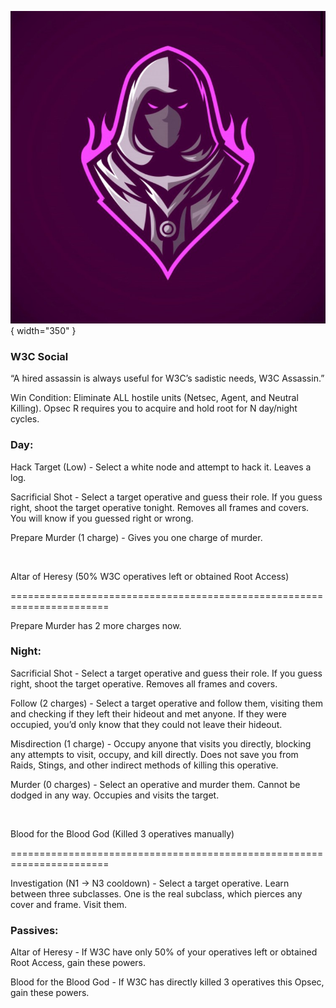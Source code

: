 ![w3cassassin.png](Images/w3cassassin.png){ width="350" }

### **W3C Social**

“A hired assassin is always useful for W3C’s sadistic needs, W3C Assassin.”

Win Condition: Eliminate ALL hostile units (Netsec, Agent, and Neutral Killing). Opsec R requires you to acquire and hold root for N day/night cycles.

### **Day:**

Hack Target (Low) - Select a white node and attempt to hack it. Leaves a log.

Sacrificial Shot - Select a target operative and guess their role. If you guess right, shoot the target operative tonight. Removes all frames and covers. You will know if you guessed right or wrong.

Prepare Murder (1 charge) - Gives you one charge of murder.

<br>

Altar of Heresy (50% W3C operatives left or obtained Root Access)

=======================================================================

Prepare Murder has 2 more charges now.

### **Night:**

Sacrificial Shot - Select a target operative and guess their role. If you guess right, shoot the target operative. Removes all frames and covers.

Follow (2 charges) - Select a target operative and follow them, visiting them and checking if they left their hideout and met anyone. If they were occupied, you’d only know that they could not leave their hideout.

Misdirection (1 charge) - Occupy anyone that visits you directly, blocking any attempts to visit, occupy, and kill directly. Does not save you from Raids, Stings, and other indirect methods of killing this operative.

Murder (0 charges) - Select an operative and murder them. Cannot be dodged in any way. Occupies and visits the target.

<br>

Blood for the Blood God (Killed 3 operatives manually)

=======================================================================

Investigation (N1 -> N3 cooldown) - Select a target operative. Learn between three subclasses. One is the real subclass, which pierces any cover and frame. Visit them.

### **Passives:**

Altar of Heresy - If W3C have only 50% of your operatives left or obtained Root Access, gain these powers.

Blood for the Blood God - If W3C has directly killed 3 operatives this Opsec, gain these powers.